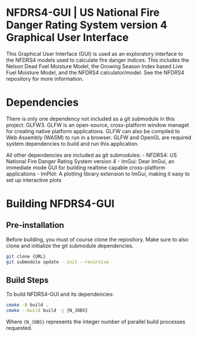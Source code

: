 # NFDRS4-GUI | US National Fire Danger Rating System version 4 Graphical User Interface
This Graphical User Interface (GUI) is used as an exploratory interface to the NFDRS4 models used to calculate fire danger indices. This includes the Nelson Dead Fuel Moisture Model, the Growing Season Index based Live Fuel Moisture Model, and the NFDRS4 calculator/model.  See the NFDRS4 repository for more information. 

# Dependencies
There is only one dependency not included as a git submodule in this project: GLFW3. GLFW is an open-source, cross-platform window managet for creating native platform applications. GLFW can also be compiled to Web Assembly (WASM) to run in a browser. GLFW and OpenGL are required system dependencies to build and run this application. 

All other dependencies are included as git submodules: 
    - NFDRS4: US National Fire Danger Rating System version 4
    - ImGui: Dear ImGui, an immediate mode GUI for building realtime capable cross-platform applications
    - ImPlot: A plotting library extension to ImGui, making it easy to set up interactive plots

# Building NFDRS4-GUI
## Pre-installation
Before building, you must of course clone the repository. Make sure to also clone and initialize the git submodule dependencies. 
```bash
git clone {URL}
git submodule update --init --recursive
```
## Build Steps
To build NFDRS4-GUI and its dependencies:
```bash
cmake -B build .
cmake --build build -j {N_JOBS}
```
Where ```{N_JOBS}``` represents the integer number of parallel build processes requested. 
